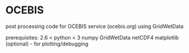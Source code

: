 # OCEBIS
post processing code for OCEBIS service (ocebis.org) using GridWetData

prerequisites:
   2.6 < python < 3
   numpy
   GridWetData
   netCDF4
   matplotlib (optional) - for plotting/debugging
